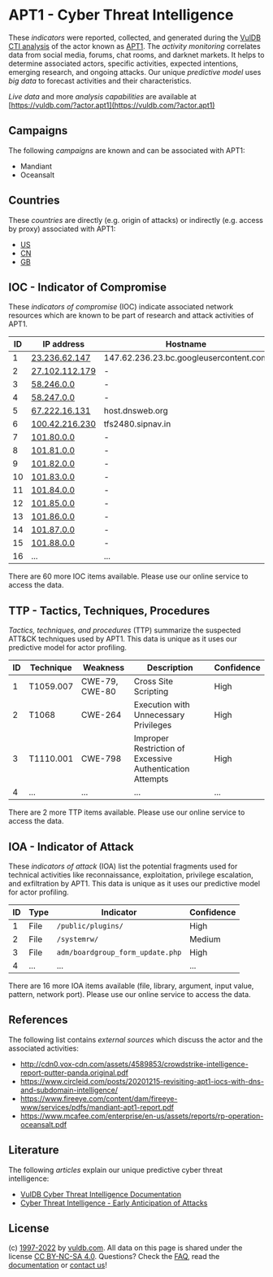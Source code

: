 # APT1 - Cyber Threat Intelligence

These _indicators_ were reported, collected, and generated during the [VulDB CTI analysis](https://vuldb.com/?kb.cti) of the actor known as [APT1](https://vuldb.com/?actor.apt1). The _activity monitoring_ correlates data from social media, forums, chat rooms, and darknet markets. It helps to determine associated actors, specific activities, expected intentions, emerging research, and ongoing attacks. Our unique _predictive model_ uses _big data_ to forecast activities and their characteristics.

_Live data_ and more _analysis capabilities_ are available at [https://vuldb.com/?actor.apt1](https://vuldb.com/?actor.apt1)

## Campaigns

The following _campaigns_ are known and can be associated with APT1:

* Mandiant
* Oceansalt

## Countries

These _countries_ are directly (e.g. origin of attacks) or indirectly (e.g. access by proxy) associated with APT1:

* [US](https://vuldb.com/?country.us)
* [CN](https://vuldb.com/?country.cn)
* [GB](https://vuldb.com/?country.gb)

## IOC - Indicator of Compromise

These _indicators of compromise_ (IOC) indicate associated network resources which are known to be part of research and attack activities of APT1.

ID | IP address | Hostname | Campaign | Confidence
-- | ---------- | -------- | -------- | ----------
1 | [23.236.62.147](https://vuldb.com/?ip.23.236.62.147) | 147.62.236.23.bc.googleusercontent.com | - | Medium
2 | [27.102.112.179](https://vuldb.com/?ip.27.102.112.179) | - | Oceansalt | High
3 | [58.246.0.0](https://vuldb.com/?ip.58.246.0.0) | - | Mandiant | High
4 | [58.247.0.0](https://vuldb.com/?ip.58.247.0.0) | - | Mandiant | High
5 | [67.222.16.131](https://vuldb.com/?ip.67.222.16.131) | host.dnsweb.org | - | High
6 | [100.42.216.230](https://vuldb.com/?ip.100.42.216.230) | tfs2480.sipnav.in | - | High
7 | [101.80.0.0](https://vuldb.com/?ip.101.80.0.0) | - | Mandiant | High
8 | [101.81.0.0](https://vuldb.com/?ip.101.81.0.0) | - | Mandiant | High
9 | [101.82.0.0](https://vuldb.com/?ip.101.82.0.0) | - | Mandiant | High
10 | [101.83.0.0](https://vuldb.com/?ip.101.83.0.0) | - | Mandiant | High
11 | [101.84.0.0](https://vuldb.com/?ip.101.84.0.0) | - | Mandiant | High
12 | [101.85.0.0](https://vuldb.com/?ip.101.85.0.0) | - | Mandiant | High
13 | [101.86.0.0](https://vuldb.com/?ip.101.86.0.0) | - | Mandiant | High
14 | [101.87.0.0](https://vuldb.com/?ip.101.87.0.0) | - | Mandiant | High
15 | [101.88.0.0](https://vuldb.com/?ip.101.88.0.0) | - | Mandiant | High
16 | ... | ... | ... | ...

There are 60 more IOC items available. Please use our online service to access the data.

## TTP - Tactics, Techniques, Procedures

_Tactics, techniques, and procedures_ (TTP) summarize the suspected ATT&CK techniques used by APT1. This data is unique as it uses our predictive model for actor profiling.

ID | Technique | Weakness | Description | Confidence
-- | --------- | -------- | ----------- | ----------
1 | T1059.007 | CWE-79, CWE-80 | Cross Site Scripting | High
2 | T1068 | CWE-264 | Execution with Unnecessary Privileges | High
3 | T1110.001 | CWE-798 | Improper Restriction of Excessive Authentication Attempts | High
4 | ... | ... | ... | ...

There are 2 more TTP items available. Please use our online service to access the data.

## IOA - Indicator of Attack

These _indicators of attack_ (IOA) list the potential fragments used for technical activities like reconnaissance, exploitation, privilege escalation, and exfiltration by APT1. This data is unique as it uses our predictive model for actor profiling.

ID | Type | Indicator | Confidence
-- | ---- | --------- | ----------
1 | File | `/public/plugins/` | High
2 | File | `/systemrw/` | Medium
3 | File | `adm/boardgroup_form_update.php` | High
4 | ... | ... | ...

There are 16 more IOA items available (file, library, argument, input value, pattern, network port). Please use our online service to access the data.

## References

The following list contains _external sources_ which discuss the actor and the associated activities:

* http://cdn0.vox-cdn.com/assets/4589853/crowdstrike-intelligence-report-putter-panda.original.pdf
* https://www.circleid.com/posts/20201215-revisiting-apt1-iocs-with-dns-and-subdomain-intelligence/
* https://www.fireeye.com/content/dam/fireeye-www/services/pdfs/mandiant-apt1-report.pdf
* https://www.mcafee.com/enterprise/en-us/assets/reports/rp-operation-oceansalt.pdf

## Literature

The following _articles_ explain our unique predictive cyber threat intelligence:

* [VulDB Cyber Threat Intelligence Documentation](https://vuldb.com/?kb.cti)
* [Cyber Threat Intelligence - Early Anticipation of Attacks](https://www.scip.ch/en/?labs.20201022)

## License

(c) [1997-2022](https://vuldb.com/?kb.changelog) by [vuldb.com](https://vuldb.com/?kb.about). All data on this page is shared under the license [CC BY-NC-SA 4.0](https://creativecommons.org/licenses/by-nc-sa/4.0/). Questions? Check the [FAQ](https://vuldb.com/?kb.faq), read the [documentation](https://vuldb.com/?kb) or [contact us](https://vuldb.com/?contact)!
